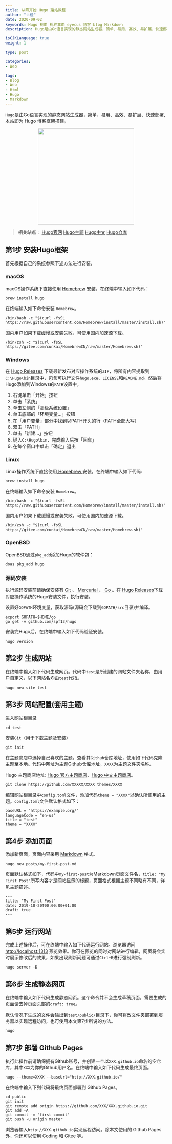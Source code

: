 ```yaml
---
title: 从零开始 Hugo 建站教程
author: "世佳"
date: 2020-09-02
keywords: Hugo 视由 视界事由 eyecus 博客 blog Markdown 
description: Hugo是由Go语言实现的静态网站生成器，简单、易用、高效、易扩展、快速部署。

isCJKLanguage: true
weight: 1

type: post

categories:
- Web

tags: 
- Blog
- Web
- Html
- Hugo
- Markdown
---
```


`Hugo`是由Go语言实现的静态网站生成器，简单、易用、高效、易扩展、快速部署,本站即为 Hugo 博客框架搭建。

<div align="center"> 
<img src="https://cdn.jsdelivr.net/gh/eyecus/cdn/img/hugo.svg" width=300 />
</div>

> **相关站点**：
    <a href="https://gohugo.io" target="_blank">Hugo官网</a>
    <a href="https://themes.gohugo.io" target="_blank">Hugo主题</a>
    <a href="https://www.gohugo.org" target="_blank">Hugo中文</a>
    <a href="https://github.com/gohugoio/hugo" target="_blank">Hugo仓库</a>


## 第1步 安装Hugo框架

首先根据自己的系统参照下述方法进行安装。

### macOS

macOS操作系统下直接使用 [Homebrew](https://brew.sh) 安装，在终端中输入如下代码：
```   
brew install hugo
```

在终端输入如下命令安装 `Homebrew`。
```
/bin/bash -c "$(curl -fsSL https://raw.githubusercontent.com/Homebrew/install/master/install.sh)"
```
国内用户如果下载缓慢或安装失败，可使用国内加速源下载。
```
/bin/zsh -c "$(curl -fsSL https://gitee.com/cunkai/HomebrewCN/raw/master/Homebrew.sh)"
```

### Windows
在 [Hugo Releases](https://github.com/gohugoio/hugo/releases) 下载最新发布对应操作系统的`ZIP`，将所有内容提取到`C:\Hugo\bin`目录中，包含可执行文件`hugo.exe`、`LICENSE`和`README.md`。然后将Hugo添加到Windows的`PATH`设置中。

1. 右键单击「开始」按钮
1. 单击「系统」
1. 单击左侧的「高级系统设置」
1. 单击底部的「环境变量...」按钮
1. 在「用户变量」部分中找到以PATH开头的行（PATH全部大写）
1. 双击「PATH」
1. 单击「新建…」按钮
1. 键入`C:\Hugo\bin`，完成输入后按「回车」
1. 在每个窗口中单击「确定」退出

### Linux
Linux操作系统下直接使用[ Homebrew ](https://brew.sh)安装，在终端中输入如下代码:
```   
brew install hugo
```

在终端输入如下命令安装 `Homebrew`。
```
/bin/bash -c "$(curl -fsSL https://raw.githubusercontent.com/Homebrew/install/master/install.sh)"
```
国内用户如果下载缓慢或安装失败，可使用国内加速源下载。
```
/bin/zsh -c "$(curl -fsSL https://gitee.com/cunkai/HomebrewCN/raw/master/Homebrew.sh)"
```

### OpenBSD
OpenBSD通过`pkg_add`添加Hugo的软件包：
```   
doas pkg_add hugo
```


### 源码安装
执行源码安装前请确保安装有 [ Git ](https://git-scm.com/)、[ Mercurial ](https://www.mercurial-scm.org/)、[ Go ](http://golang.org/)。在 [Hugo Releases](https://github.com/gohugoio/hugo/releases)下载对应操作系统的Hugo安装文件，执行安装。


设置好`GOPATH`环境变量，获取源码(源码会下载到`GOPATH/src`目录)并编译。
```
export GOPATH=$HOME/go
go get -v github.com/spf13/hugo
```

安装完Hugo后，在终端中输入如下代码验证安装。

```
hugo version
```

## 第2步 生成网站

在终端中输入如下代码生成网页。代码中`test`是所创建的网站文件夹名称，由用户自定义，以下网站名均由`test`代指。
```
hugo new site test
```

## 第3步 网站配置(套用主题)

进入网站根目录

```
cd test
```

安装`Git`（用于下载主题及安装）

```
git init
```

在主题商店中选择自己喜欢的主题，查看其` Github `仓库地址，使用如下代码克隆主题至本地。代码中网址为主题Github仓库地址，`XXXX`为主题文件夹名称。

Hugo 主题商店地址: <a href="https://themes.gohugo.io/" target="_blank">Hugo 官方主题商店</a>、<a href="https://www.gohugo.org/theme/" target="_blank">Hugo 中文主题商店</a>。

```
git clone https://github.com/XXXXX/XXXX themes/XXXX
```

编辑网站根目录中`config.toml`文件，添加代码`theme = "XXXX"`以确认所使用的主题。`config.toml`文件默认格式如下：
```
baseURL = "https://example.org/"
languageCode = "en-us"
title = "test"
theme = "XXXX"
```

## 第4步 添加页面

添加新页面，页面内容采用 [Markdown](/web/markdown/) 格式。

```
hugo new posts/my-first-post.md
```
页面默认格式如下，代码中`my-first-post`为Markdown页面文件名，`title: "My First Post"`所写内容才是网站显示的标题，页面格式根据主题不同略有不同，详见主题描述。
```
---
title: "My First Post"
date: 2019-10-20T00:00:00+01:00
draft: true
---
```

## 第5步 运行网站

完成上述操作后，可在终端中输入如下代码运行网站。浏览器访问 [http://localhost:1313](http://localhost:1313/) 预览效果。你可在预览的同时对网站进行编辑，网页将会实时展示修改后的效果，如果出现刷新问题可通过`Ctrl+R`进行强制刷新。
```
hugo server -D
```

## 第6步 生成静态网页

在终端中输入如下代码生成静态网页。这个命令并不会生成草稿页面，需要生成的页面请去掉页面头部的`draft: true`。

默认情况下生成的文件会输出到`test/public/`目录下，你可将改文件夹部署到服务器以实现远程访问，也可使用本文第7步所说的方法。
```
hugo
```


## 第7步 部署 Github Pages

执行此操作前请确保拥有Github账号，并创建一个以`XXX.github.io`命名的空仓库，其中`XXX`为你的Github用户名。在终端中输入如下代码生成最终页面。
```
hugo --theme=XXXX --baseUrl="http://XXX.github.io/"
```

在终端中输入下列代码将最终页面部署到 Github Pages。
```
cd public
git init
git remote add origin https://github.com/XXX/XXX.github.io.git
git add -A
git commit -m "first commit"
git push -u origin master
```

浏览器输入` http://XXX.github.io `实现远程访问。除本文使用的 Github Pages 外，你还可以使用 Coding 和 Gitee 等。
